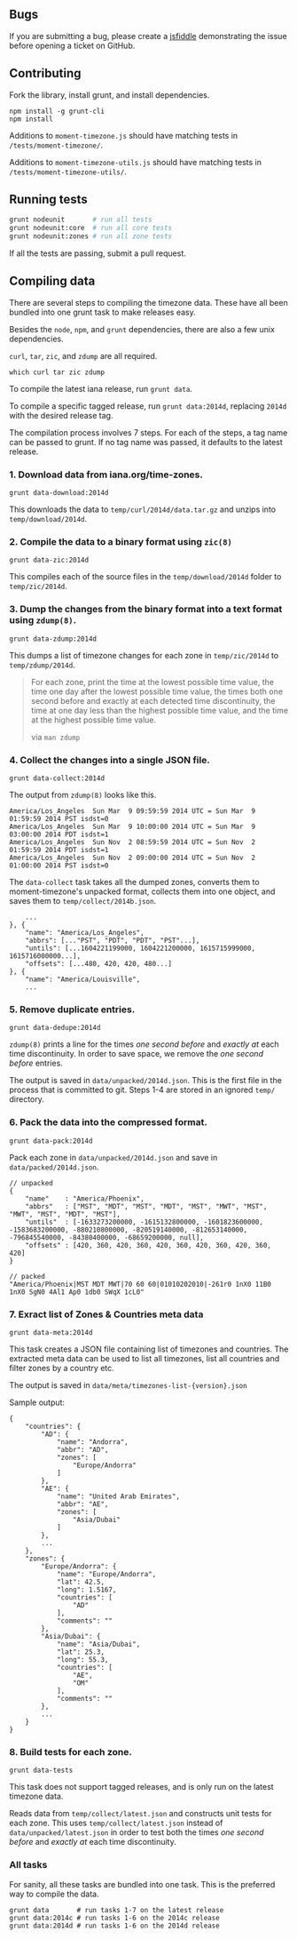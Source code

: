 ## Bugs

If you are submitting a bug, please create a [jsfiddle](http://jsfiddle.net/)
demonstrating the issue before opening a ticket on GitHub.

## Contributing

Fork the library, install grunt, and install dependencies.

```
npm install -g grunt-cli
npm install
```

Additions to `moment-timezone.js` should have matching tests in
`/tests/moment-timezone/`.

Additions to `moment-timezone-utils.js` should have matching tests in
`/tests/moment-timezone-utils/`.

## Running tests

```sh
grunt nodeunit       # run all tests
grunt nodeunit:core  # run all core tests
grunt nodeunit:zones # run all zone tests
```

If all the tests are passing, submit a pull request.

## Compiling data

There are several steps to compiling the timezone data. These have all been
bundled into one grunt task to make releases easy.

Besides the `node`, `npm`, and `grunt` dependencies, there are also a few unix
dependencies.

`curl`, `tar`, `zic`, and `zdump` are all required.

```
which curl tar zic zdump
```

To compile the latest iana release, run `grunt data`.

To compile a specific tagged release, run `grunt data:2014d`, replacing `2014d`
with the desired release tag.

The compilation process involves 7 steps. For each of the steps, a tag name can
be passed to grunt. If no tag name was passed, it defaults to the latest release.

### 1. Download data from iana.org/time-zones.

```
grunt data-download:2014d
```

This downloads the data to `temp/curl/2014d/data.tar.gz` and unzips into
`temp/download/2014d`.

### 2. Compile the data to a binary format using `zic(8)`

```
grunt data-zic:2014d
```

This compiles each of the source files in the `temp/download/2014d` folder to
`temp/zic/2014d`.

### 3. Dump the changes from the binary format into a text format using `zdump(8)`.

```
grunt data-zdump:2014d
```

This dumps a list of timezone changes for each zone in `temp/zic/2014d` to
`temp/zdump/2014d`.

> For each zone, print the time at the lowest possible time value, the time one
> day after the lowest possible time value, the times both one second before and
> exactly at each detected time discontinuity, the time at one day less than the
> highest possible time value, and the time at the highest possible time value.
>
> via `man zdump`

### 4. Collect the changes into a single JSON file.

```
grunt data-collect:2014d
```

The output from `zdump(8)` looks like this.

```
America/Los_Angeles  Sun Mar  9 09:59:59 2014 UTC = Sun Mar  9 01:59:59 2014 PST isdst=0
America/Los_Angeles  Sun Mar  9 10:00:00 2014 UTC = Sun Mar  9 03:00:00 2014 PDT isdst=1
America/Los_Angeles  Sun Nov  2 08:59:59 2014 UTC = Sun Nov  2 01:59:59 2014 PDT isdst=1
America/Los_Angeles  Sun Nov  2 09:00:00 2014 UTC = Sun Nov  2 01:00:00 2014 PST isdst=0
```

The `data-collect` task takes all the dumped zones, converts them to
moment-timezone's unpacked format, collects them into one object, and saves them
to `temp/collect/2014b.json`.

```
    ...
}, {
    "name": "America/Los_Angeles",
    "abbrs": [..."PST", "PDT", "PDT", "PST"...],
    "untils": [...1604221199000, 1604221200000, 1615715999000, 1615716000000...],
    "offsets": [...480, 420, 420, 480...]
}, {
    "name": "America/Louisville",
    ...
```

### 5. Remove duplicate entries.

```
grunt data-dedupe:2014d
```

`zdump(8)` prints a line for the times _one second before_ and _exactly at_
each time discontinuity. In order to save space, we remove the
_one second before_ entries.

The output is saved in `data/unpacked/2014d.json`. This is the first file in the
process that is committed to git. Steps 1-4 are stored in an ignored `temp/`
directory.

### 6. Pack the data into the compressed format.

```
grunt data-pack:2014d
```

Pack each zone in `data/unpacked/2014d.json` and save in `data/packed/2014d.json`.

```
// unpacked
{
    "name"    : "America/Phoenix",
    "abbrs"   : ["MST", "MDT", "MST", "MDT", "MST", "MWT", "MST", "MWT", "MST", "MDT", "MST"],
    "untils"  : [-1633273200000, -1615132800000, -1601823600000, -1583683200000, -880210800000, -820519140000, -812653140000, -796845540000, -84380400000, -68659200000, null],
    "offsets" : [420, 360, 420, 360, 420, 360, 420, 360, 420, 360, 420]
}

// packed
"America/Phoenix|MST MDT MWT|70 60 60|01010202010|-261r0 1nX0 11B0 1nX0 SgN0 4Al1 Ap0 1db0 SWqX 1cL0"
```

### 7. Exract list of Zones & Countries meta data

```
grunt data-meta:2014d
```

This task creates a JSON file containing list of timezones and countries. The extracted meta data can be used to list all timezones, list all countries and filter zones by a country etc.

The output is saved in `data/meta/timezones-list-{version}.json`

Sample output:

```
{
    "countries": {
        "AD": {
            "name": "Andorra",
            "abbr": "AD",
            "zones": [
                "Europe/Andorra"
            ]
        },
        "AE": {
            "name": "United Arab Emirates",
            "abbr": "AE",
            "zones": [
                "Asia/Dubai"
            ]
        },
        ...
    },
    "zones": {
        "Europe/Andorra": {
            "name": "Europe/Andorra",
            "lat": 42.5,
            "long": 1.5167,
            "countries": [
                "AD"
            ],
            "comments": ""
        },
        "Asia/Dubai": {
            "name": "Asia/Dubai",
            "lat": 25.3,
            "long": 55.3,
            "countries": [
                "AE",
                "OM"
            ],
            "comments": ""
        },
        ...
    }
}
```

### 8. Build tests for each zone.

```
grunt data-tests
```

This task does not support tagged releases, and is only run on the latest
timezone data.

Reads data from `temp/collect/latest.json` and constructs unit tests for each
zone. This uses `temp/collect/latest.json` instead of `data/unpacked/latest.json`
in order to test both the times _one second before_ and _exactly at_
each time discontinuity.

### All tasks

For sanity, all these tasks are bundled into one task. This is the preferred way
to compile the data.

```
grunt data       # run tasks 1-7 on the latest release
grunt data:2014c # run tasks 1-6 on the 2014c release
grunt data:2014d # run tasks 1-6 on the 2014d release
```

















